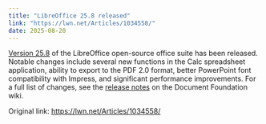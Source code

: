 ```yaml
---
title: "LibreOffice 25.8 released"
link: "https://lwn.net/Articles/1034558/"
date: 2025-08-20
---
```


<p><a
href="https://blog.documentfoundation.org/blog/2025/08/20/libreoffice-25-8/">Version
25.8</a> of the LibreOffice open-source office suite has been
released. Notable changes include several new functions in the Calc
spreadsheet application, ability to export to the PDF 2.0 format, 
better PowerPoint font compatibility with Impress, and significant
performance improvements. For a full list of changes, see the <a
href="https://wiki.documentfoundation.org/ReleaseNotes/25.8">release
notes</a> on the Document Foundation wiki.</p>

<p></p>

Original link: https://lwn.net/Articles/1034558/